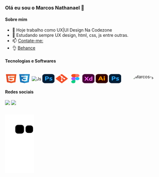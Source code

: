 ### Olá eu sou o Marcos Nathanael 👋

<!-- título  -->
<h4>Sobre mim</h4>

<div>
  
- 🔭 Hoje trabalho como UX|UI Design Na Codezone
- 🌱 Estudando sempre UX design, html, css, js entre outras.
- 📫 <a href="mailto:contato.marcos.nathanael@gmail.com"> Contate-me:</a>
- 👌 <a href="https://www.behance.net/marcosnathanael" target="_blank"> Behance</a> 
  
</div>

<!-- título  -->
<h4>Tecnologias e Softwares</h4>

<!-- icones -->
<div style="display: inline_block"><br>
  <img align="center" alt="HTML" height="30" width="40" src="https://raw.githubusercontent.com/devicons/devicon/master/icons/html5/html5-original.svg">
  <img align="center" alt="CSS" height="30" width="40" src="https://raw.githubusercontent.com/devicons/devicon/master/icons/css3/css3-original.svg">
  <img align="center" alt="Js" height="30" width="40" src="https://raw.githubusercontent.com/devicons/devicon/master/icons/](https://seeklogo.com/vector-logo/306166/c-programming-language)javascript/javascript-plain.svg">
  <img align="center" alt="C" height="30" width="40" src="https://github.com/tandpfun/skill-icons/blob/main/icons/Photoshop.svg">
  <img align="right" alt="Marcos-pic" height="150" style="border-radius:50px;" src="https://avatars.githubusercontent.com/u/82640172?v=4">
  <img align="center" alt="Git" height="30" width="40" src="https://raw.githubusercontent.com/devicons/devicon/master/icons/git/git-original.svg">
  <img align="center" alt="Figma" height="30" width="40" src="https://raw.githubusercontent.com/devicons/devicon/master/icons/figma/figma-original.svg">
  <img align="center" alt="Adobe XD" height="30" width="40" src="https://github.com/tandpfun/skill-icons/blob/main/icons/XD.svg">
  <img align="center" alt="Adobe Photoshop" height="30" width="40" src="https://github.com/tandpfun/skill-icons/blob/main/icons/Illustrator.svg">
  <img align="center" alt="Adobe Photoshop" height="30" width="40" src="https://github.com/tandpfun/skill-icons/blob/main/icons/Photoshop.svg">
</div>

<!-- título  -->
<h4>Redes sociais</h4>

<!-- bloco contato  -->
<div> 
  <a href ="mailto:contato.marcos.nathanael@gmail.com"><img src="https://img.shields.io/badge/-Gmail-%23333?style=for-the-badge&logo=gmail&logoColor=white" target="_blank"></a>
  <a href="https://www.linkedin.com/in/marcos-nathanael-b39936196" target="_blank"><img src="https://img.shields.io/badge/-LinkedIn-%230077B5?style=for-the-badge&logo=linkedin&logoColor=white" target="_blank"></a> 
</div>

<!-- linha  -->
<h2 dir="auto"></h2>

<div>
<!-- a cobra  -->
  
![Snake animation](https://github.com/RazielID752/RazielID752/blob/output/github-contribution-grid-snake.svg)
  
</div>
